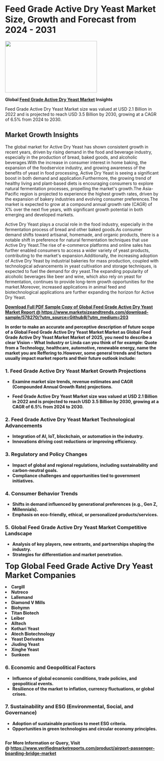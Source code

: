<H1>Feed Grade Active Dry Yeast Market Size, Growth and Forecast from 2024 - 2031</H1><img class="aligncenter size-medium wp-image-584254" src="https://thirdeyenews.in/wp-content/uploads/2024/09/Global-Market-Research-300x168.jpeg" alt="" width="300" height="168" /><p><strong>Global&nbsp;<a href="https://www.marketsizeandtrends.com/download-sample/578270/?utm_source=Github8j?utm_medium=203">Feed Grade Active Dry Yeast Market</a> Insights</strong></p><p>Feed Grade Active Dry Yeast Market size was valued at USD 2.1 Billion in 2022 and is projected to reach USD 3.5 Billion by 2030, growing at a CAGR of 6.5% from 2024 to 2030.</p><p><h2>Market Growth Insights</h2> <p>The global market for Active Dry Yeast has shown consistent growth in recent years, driven by rising demand in the food and beverage industry, especially in the production of bread, baked goods, and alcoholic beverages.With the increase in consumer interest in home baking, the expansion of the foodservice industry, and growing awareness of the benefits of yeast in food processing, Active Dry Yeast is seeing a significant boost in both demand and application.Furthermore, the growing trend of healthy living and plant-based diets is encouraging consumers to explore natural fermentation processes, propelling the market's growth.The Asia-Pacific region is projected to experience the highest growth rates, driven by the expansion of bakery industries and evolving consumer preferences.The market is expected to grow at a compound annual growth rate (CAGR) of X% over the next five years, with significant growth potential in both emerging and developed markets.</p> <p><strong><a href="#"></a></strong></p> <p>Active Dry Yeast plays a crucial role in the food industry, especially in the fermentation process of bread and other baked goods.As consumer demand shifts toward artisanal, homemade, and organic products, there is a notable shift in preference for natural fermentation techniques that use Active Dry Yeast.The rise of e-commerce platforms and online sales has further enabled consumers to access a wider variety of yeast products, contributing to the market's expansion.Additionally, the increasing adoption of Active Dry Yeast by industrial bakeries for mass production, coupled with technological advancements in yeast cultivation and storage techniques, is expected to fuel the demand for dry yeast.The expanding popularity of alcoholic beverages like beer and wine, which also rely on yeast for fermentation, continues to provide long-term growth opportunities for the market.Moreover, increased applications in animal feed and biotechnological applications are further expanding the horizon for Active Dry Yeast.<p><strong><a href="#"></p><p><span class=""><strong>Download Full PDF Sample Copy of Global Feed Grade Active Dry Yeast Market Report</strong> @ <a href="https://www.marketsizeandtrends.com/download-sample/578270/?utm_source=Github8j?utm_medium=203" target="_blank">https://www.marketsizeandtrends.com/download-sample/578270/?utm_source=Github8j?utm_medium=203</a></span></p><p>In order to make an accurate and perceptive description of future scope of a Global&nbsp;Feed Grade Active Dry Yeast Market Market as Global&nbsp;Feed Grade Active Dry Yeast Market Market of 2025, you need to describe a clear Vision &ndash; What Industry or Linda can you think of for example: Quote from a Technology, healthcare, automotive, renewable energy, name the market you are Reffering to.However, some general trends and factors usually impact market reports and their future outlook include:</p><h3>1.&nbsp;<strong>Feed Grade Active Dry Yeast Market Growth Projections</strong></h3><ul><li>Examine market size trends, revenue estimates and CAGR (Compounded Annual Growth Rate) projections.</li><li><p>Feed Grade Active Dry Yeast Market size was valued at USD 2.1 Billion in 2022 and is projected to reach USD 3.5 Billion by 2030, growing at a CAGR of 6.5% from 2024 to 2030.</p></li></ul><h3>2.&nbsp;<strong>Feed Grade Active Dry Yeast Market Technological Advancements</strong></h3><ul><li>Integration of AI, IoT, blockchain, or automation in the industry.</li><li>Innovations driving cost reductions or improving efficiency.</li></ul><h3>3.&nbsp;<strong>Regulatory and Policy Changes</strong></h3><ul><li>Impact of global and regional regulations, including sustainability and carbon-neutral goals.</li><li>Compliance challenges and opportunities tied to government initiatives.</li></ul><h3>4.&nbsp;<strong>Consumer Behavior Trends</strong></h3><ul><li>Shifts in demand influenced by generational preferences (e.g., Gen Z, Millennials).</li><li>Emphasis on eco-friendly, ethical, or personalized products/services.</li></ul><h3>5.&nbsp;<strong>Global Feed Grade Active Dry Yeast Market Competitive Landscape</strong></h3><ul><li>Analysis of key players, new entrants, and partnerships shaping the industry.</li><li>Strategies for differentiation and market penetration.</li></ul><p data-pm-slice="1 1 []"><span style="color: inherit; font-family: inherit; font-size: 25px;">Top Global Feed Grade Active Dry Yeast Market Companies</span></p><div class="" data-test-id=""><p><li>Cargill</li><li> Nutreco</li><li> Lallemand</li><li> Diamond V Mills</li><li> Biohymn</li><li> Titan Biotech</li><li> Leiber</li><li> Alltech</li><li> Kothari Yeast</li><li> Atech Biotechnology</li><li> Yeast Derivates</li><li> Jiuding Yeast</li><li> Xinghe Yeast</li><li> Sunkeen</li></p></div><h3>6.&nbsp;<strong>Economic and Geopolitical Factors</strong></h3><ul><li>Influence of global economic conditions, trade policies, and geopolitical events.</li><li>Resilience of the market to inflation, currency fluctuations, or global crises.</li></ul><h3>7.&nbsp;<strong>Sustainability and ESG (Environmental, Social, and Governance)</strong></h3><ul><li>Adoption of sustainable practices to meet ESG criteria.</li><li>Opportunities in green technologies and circular economy principles.</li></ul><h2><strong style="font-size: 14px;">For More Information or Query, Visit @&nbsp;</strong><a style="background-color: #ffffff; font-size: 14px;" href="https://www.marketsizeandtrends.com/report/feed-grade-active-dry-yeast-market/" target="_blank">https://www.verifiedmarketreports.com/product/airport-passenger-boarding-bridge-market</a></h2>